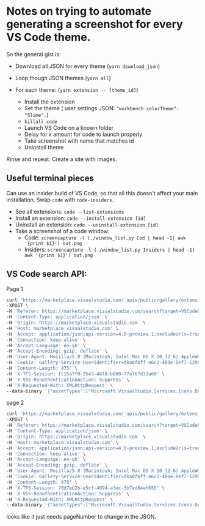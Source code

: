 # Notes on trying to automate generating a screenshot for every VS Code theme.

So the general gist is:

* Download all JSON for every theme (`yarn download_json`)
* Loop though JSON themes (`yarn all`)
* For each theme: (`yarn extension -- [theme_id]`)

  - Install the extension
  - Set the theme ( user settings JSON: `"workbench.colorTheme": "Slime",`)
  - `killall code`
  - Launch VS Code on a known folder
  - Delay for x amount for code to launch properly
  - Take screenshot with name that matches id
  - Uninstall theme

Rinse and repeat. Create a site with images.

## Useful terminal pieces

Can use an insider build of VS Code, so that all this doesn't affect your main installation. Swap `code` with `code-insiders`.

* See all extensions: `code --list-extensions`
* Install an extension: `code --install-extension [id]`
* Uninstall an extension: `code --uninstall-extension [id]`
* Take a screenshot of a code window:
  - Code: `screencapture -l (./window_list.py Cod | head -1| awk '{print $1}') out.png`
  - Insiders: `screencapture -l (./window_list.py Insiders | head -1| awk '{print $1}') out.png`

## VS Code search API:

Page 1
```sh
curl 'https://marketplace.visualstudio.com/_apis/public/gallery/extensionquery' \
-XPOST \
-H 'Referer: https://marketplace.visualstudio.com/search?target=VSCode&category=Themes&sortBy=Downloads' \
-H 'Content-Type: application/json' \
-H 'Origin: https://marketplace.visualstudio.com' \
-H 'Host: marketplace.visualstudio.com' \
-H 'Accept: application/json;api-version=4.0-preview.1;excludeUrls=true' \
-H 'Connection: keep-alive' \
-H 'Accept-Language: en-gb' \
-H 'Accept-Encoding: gzip, deflate' \
-H 'User-Agent: Mozilla/5.0 (Macintosh; Intel Mac OS X 10_12_6) AppleWebKit/604.1.28 (KHTML, like Gecko) Version/11.0 Safari/604.1.28' \
-H 'Cookie: Gallery-Service-UserIdentifier=dba0f6ff-a6c2-409e-8ef7-1295627dee8c; _ga=GA1.3.2093659710.1473526659; Market_SelectedTab=VSCode; Gallery-Service-UserIdentifier=dba0f6ff-a6c2-409e-8ef7-1295627dee8c; returnCDNURL=True; icxid=1487427689384-1303146671040768; VstsSession={"PersistentSessionId":"9d1d2079-e6d3-40c6-99a6-7896aa0cc42c","PendingAuthenticationSessionId":"00000000-0000-0000-0000-000000000000","CurrentAuthenticationSessionId":"b4715319-f54b-4baa-97fb-0b5d14187f3b"}; AMCV_EA76ADE95776D2EC7F000101%40AdobeOrg=T; _ga=GA1.2.2093659710.1473526659; MSFPC=ID=c09dc1db3fe4154d891dae1ef448f626&CS=1&LV=201609&V=1' \
-H 'Content-Length: 475' \
-H 'X-TFS-Session: fc15a7f0-3543-46f8-b800-77a767d33a60' \
-H 'X-VSS-ReauthenticationAction: Suppress' \
-H 'X-Requested-With: XMLHttpRequest' \
--data-binary '{"assetTypes":["Microsoft.VisualStudio.Services.Icons.Default","Microsoft.VisualStudio.Services.Icons.Branding","Microsoft.VisualStudio.Services.Icons.Small"],"filters":[{"criteria":[{"filterType":8,"value":"Microsoft.VisualStudio.Code"},{"filterType":10,"value":"target:\"Microsoft.VisualStudio.Code\" "},{"filterType":12,"value":"5122"},{"filterType":5,"value":"Themes"}],"direction":2,"pageSize":54,"pageNumber":1,"sortBy":4,"sortOrder":0,"pagingToken":null}],"flags":870}'
```

page 2
``` sh
curl 'https://marketplace.visualstudio.com/_apis/public/gallery/extensionquery' \
-XPOST \
-H 'Referer: https://marketplace.visualstudio.com/search?target=VSCode&category=Themes&sortBy=Downloads' \
-H 'Content-Type: application/json' \
-H 'Origin: https://marketplace.visualstudio.com' \
-H 'Host: marketplace.visualstudio.com' \
-H 'Accept: application/json;api-version=4.0-preview.1;excludeUrls=true' \
-H 'Connection: keep-alive' \
-H 'Accept-Language: en-gb' \
-H 'Accept-Encoding: gzip, deflate' \
-H 'User-Agent: Mozilla/5.0 (Macintosh; Intel Mac OS X 10_12_6) AppleWebKit/604.1.28 (KHTML, like Gecko) Version/11.0 Safari/604.1.28' \
-H 'Cookie: Gallery-Service-UserIdentifier=dba0f6ff-a6c2-409e-8ef7-1295627dee8c; _ga=GA1.3.2093659710.1473526659; Market_SelectedTab=VSCode; Gallery-Service-UserIdentifier=dba0f6ff-a6c2-409e-8ef7-1295627dee8c; returnCDNURL=True; icxid=1487427689384-1303146671040768; VstsSession={"PersistentSessionId":"9d1d2079-e6d3-40c6-99a6-7896aa0cc42c","PendingAuthenticationSessionId":"00000000-0000-0000-0000-000000000000","CurrentAuthenticationSessionId":"b4715319-f54b-4baa-97fb-0b5d14187f3b"}; AMCV_EA76ADE95776D2EC7F000101%40AdobeOrg=T; _ga=GA1.2.2093659710.1473526659; MSFPC=ID=c09dc1db3fe4154d891dae1ef448f626&CS=1&LV=201609&V=1' \
-H 'Content-Length: 475' \
-H 'X-TFS-Session: 70d7eb2b-e5cf-4094-a3ec-3b7ed84ef655' \
-H 'X-VSS-ReauthenticationAction: Suppress' \
-H 'X-Requested-With: XMLHttpRequest' \
--data-binary '{"assetTypes":["Microsoft.VisualStudio.Services.Icons.Default","Microsoft.VisualStudio.Services.Icons.Branding","Microsoft.VisualStudio.Services.Icons.Small"],"filters":[{"criteria":[{"filterType":8,"value":"Microsoft.VisualStudio.Code"},{"filterType":10,"value":"target:\"Microsoft.VisualStudio.Code\" "},{"filterType":12,"value":"5122"},{"filterType":5,"value":"Themes"}],"direction":2,"pageSize":54,"pageNumber":2,"sortBy":4,"sortOrder":0,"pagingToken":null}],"flags":870}'
```

looks like it just needs pageNumber to change in the JSON.
